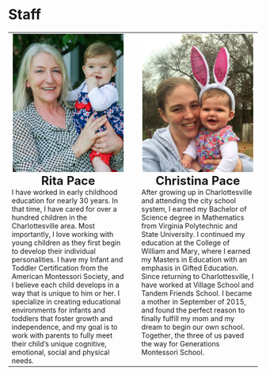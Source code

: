 # Staff

   <table class="biotable">
   <tr>
   <td class="biocell" width="48%" valign="top">
   <Center><img src="/images/IMG_8940.jpg" width="98%" class="bottompadding"></center>
   <center><b><font size="+2">Rita Pace</font></b></center>
   I have worked in early childhood education for nearly 30 years. In that
   time, I have cared for over a hundred children in the Charlottesville
   area. Most importantly, I love working with young children as they
   first begin to develop their individual personalities. I have my
   Infant and Toddler Certification from the American Montessori
   Society, and I believe each child develops in a way that is unique to
   him or her. I specialize in creating educational environments for
   infants and toddlers that foster growth and independence, and my goal
   is to work with parents to fully meet their child’s unique cognitive,
   emotional, social and physical needs.  </td> 
   <td width="4%"></td>
   <td class="biocell" width="48%" valign="top">
   <Center><img src="/images/christina.jpg" width="98%" class="bottompadding" ></center>
  <centeR><b><font size="+2">Christina Pace</font></b></center> After growing up in
   Charlottesville and attending the city school system, I earned my
   Bachelor of Science degree in Mathematics from Virginia Polytechnic
   and State University. I continued my education at the College of
   William and Mary, where I earned my Masters in Education with an
   emphasis in Gifted Education. Since returning to Charlottesville, I
   have worked at Village School and Tandem Friends School. I became a
   mother in September of 2015, and found the perfect reason to finally
   fulfill my mom and my dream to begin our own school. Together, the
   three of us paved the way for Generations Montessori School.  </td>
   </tr> </table>
